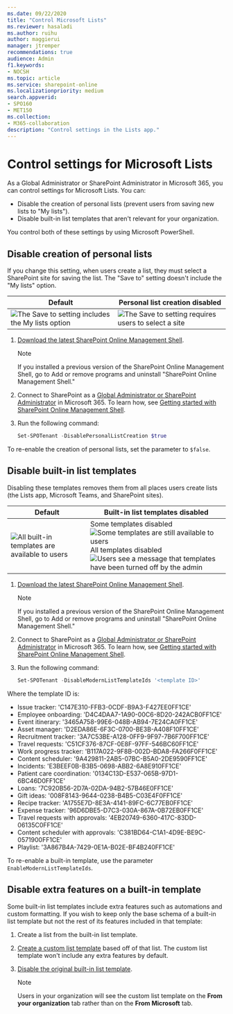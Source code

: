 ```yaml
---
ms.date: 09/22/2020
title: "Control Microsoft Lists"
ms.reviewer: hasaladi
ms.author: ruihu
author: maggierui
manager: jtremper
recommendations: true
audience: Admin
f1.keywords:
- NOCSH
ms.topic: article
ms.service: sharepoint-online
ms.localizationpriority: medium
search.appverid:
- SPO160
- MET150
ms.collection:
- M365-collaboration
description: "Control settings in the Lists app."
---
```


# Control settings for Microsoft Lists

As a Global Administrator or SharePoint Administrator in Microsoft 365, you can control settings for Microsoft Lists. You can:

- Disable the creation of personal lists (prevent users from saving new lists to "My lists").
- Disable built-in list templates that aren't relevant for your organization.

You control both of these settings by using Microsoft PowerShell.

## Disable creation of personal lists

If you change this setting, when users create a list, they must select a SharePoint site for saving the list. The "Save to" setting doesn't include the "My lists" option.

|Default|Personal list creation disabled|
|---|---|
|![The Save to setting includes the My lists option](media/save-my-lists.png) |![The Save to setting requires users to select a site](media/save-list-site.png)|

1. [Download the latest SharePoint Online Management Shell](https://go.microsoft.com/fwlink/p/?LinkId=255251).

    > [!NOTE]
    > If you installed a previous version of the SharePoint Online Management Shell, go to Add or remove programs and uninstall "SharePoint Online Management Shell."

2. Connect to SharePoint as a [Global Administrator or SharePoint Administrator](./sharepoint-admin-role.md) in Microsoft 365. To learn how, see [Getting started with SharePoint Online Management Shell](/powershell/sharepoint/sharepoint-online/connect-sharepoint-online).

3. Run the following command:

    ```PowerShell
    Set-SPOTenant -DisablePersonalListCreation $true
    ```

To re-enable the creation of personal lists, set the parameter to `$false`.

## Disable built-in list templates

Disabling these templates removes them from all places users create lists (the Lists app, Microsoft Teams, and SharePoint sites).

|Default|Built-in list templates disabled|
|---|---|
|![All built-in templates are available to users](media/list-templates-all.png) |Some templates disabled![Some templates are still available to users](media/list-templates-some.png) <br/> All templates disabled![Users see a message that templates have been turned off by the admin](media/list-templates-none.png)|

1. [Download the latest SharePoint Online Management Shell](https://go.microsoft.com/fwlink/p/?LinkId=255251).

    > [!NOTE]
    > If you installed a previous version of the SharePoint Online Management Shell, go to Add or remove programs and uninstall "SharePoint Online Management Shell."

2. Connect to SharePoint as a [Global Administrator or SharePoint Administrator](./sharepoint-admin-role.md) in Microsoft 365. To learn how, see [Getting started with SharePoint Online Management Shell](/powershell/sharepoint/sharepoint-online/connect-sharepoint-online).

3. Run the following command:

    ```PowerShell
    Set-SPOTenant -DisableModernListTemplateIds '<template ID>'
    ```

Where the template ID is:

- Issue tracker: 'C147E310-FFB3-0CDF-B9A3-F427EE0FF1CE'
- Employee onboarding: 'D4C4DAA7-1A90-00C6-8D20-242ACB0FF1CE'
- Event itinerary: '3465A758-99E6-048B-AB94-7E24CA0FF1CE'
- Asset manager: 'D2EDA86E-6F3C-0700-BE3B-A408F10FF1CE'
- Recruitment tracker: '3A7C53BE-A128-0FF9-9F97-7B6F700FF1CE'
- Travel requests: 'C51CF376-87CF-0E8F-97FF-546BC60FF1CE'
- Work progress tracker: 'B117A022-9F8B-002D-BDA8-FA266F0FF1CE'
- Content scheduler: '9A429811-2AB5-07BC-B5A0-2DE9590FF1CE'
- Incidents: 'E3BEEF0B-B3B5-0698-ABB2-6A8E910FF1CE'
- Patient care coordination: '0134C13D-E537-065B-97D1-6BC46D0FF1CE'
- Loans: '7C920B56-2D7A-02DA-94B2-57B46E0FF1CE'
- Gift ideas: '008F8143-9644-0238-B4B5-C03E4F0FF1CE'
- Recipe tracker: 'A1755E7D-8E3A-4141-89FC-6C77EB0FF1CE'
- Expense tracker: '96D6DBE5-D7C3-030A-867A-0B72EB0FF1CE'
- Travel requests with approvals: '4EB20749-6360-417C-83DD-06135C0FF1CE'
- Content scheduler with approvals: 'C381BD64-C1A1-4D9E-BE9C-0571900FF1CE'
- Playlist: '3A867B4A-7429-0E1A-B02E-BF4B240FF1CE'

To re-enable a built-in template, use the parameter `EnableModernListTemplateIds`.

## Disable extra features on a built-in template

Some built-in list templates include extra features such as automations and custom formatting. If you wish to keep only the base schema of a built-in list template but not the rest of its features included in that template:

1. Create a list from the built-in list template.
2. [Create a custom list template](lists-custom-template.md) based off of that list. The custom list template won't include any extra features by default.
3. [Disable the original built-in list template](#disable-built-in-list-templates). 

    > [!NOTE]
    > Users in your organization will see the custom list template on the **From your organization** tab rather than on the **From Microsoft** tab.

